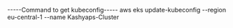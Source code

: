 -----Command to get kubeconfig-----
aws eks update-kubeconfig --region eu-central-1 --name Kashyaps-Cluster

